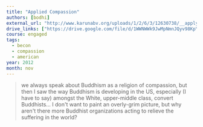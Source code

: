 ```yaml
---
title: "Applied Compassion"
authors: [bodhi]
external_url: "http://www.karunabv.org/uploads/1/2/6/3/12630738/__applying_compassion_bbodhi_110312.mp3"
drive_links: ["https://drive.google.com/file/d/1WWNWWk9JwMpNmnJQyv98KpYLHl1b5bZX/view?usp=drivesdk"]
course: engaged
tags:
  - becon
  - compassion
  - american
year: 2012
month: nov
---
```


> we always speak about Buddhism as a religion of compassion, but then I saw the way Buddhism is developing in the US, especially (I have to say) amongst the White, upper-middle class, convert Buddhists... I don't want to paint an overly-grim picture, but why aren't there more Buddhist organizations acting to relieve the suffering in the world? 

